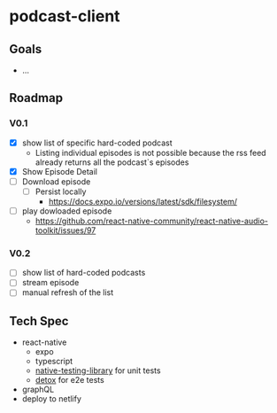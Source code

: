 # podcast-client

## Goals
- ...

## Roadmap

### V0.1

- [X] show list of specific hard-coded podcast
  - Listing individual episodes is not possible because the rss feed already returns all the podcast`s episodes
- [X] Show Episode Detail
- [ ] Download episode
  - [ ] Persist locally
    - https://docs.expo.io/versions/latest/sdk/filesystem/
- [ ] play dowloaded episode
  - https://github.com/react-native-community/react-native-audio-toolkit/issues/97

### V0.2
- [ ] show list of hard-coded podcasts
- [ ] stream episode
- [ ] manual refresh of the list

## Tech Spec

- react-native
  - expo
  - typescript
  - [native-testing-library](https://testing-library.com/docs/native-testing-library/intro) for unit tests
  - [detox](https://github.com/wix/Detox) for e2e tests
 - graphQL
- deploy to netlify
